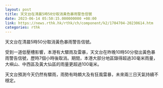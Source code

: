 ```yaml
---
layout: post
title: 天文台在清晨5時50分取消黃色暴雨警告信號
date: 2023-06-14 05:50:15.000000000 +08:00
link: https://news.rthk.hk/rthk/ch/component/k2/1704704-20230614.htm
categories: rthk
---
```


天文台在清晨5時50分取消黃色暴雨警告信號。

受到一道低壓槽影響，本港有大驟雨及雷暴，天文台在昨晚10時50分發出黃色暴雨警告信號，歷時7個小時後取消。期間，本港大部分地區錄得超過30毫米雨量，大嶼山、中西區及黃大仙區的雨量更超過100毫米。

天文台預測今天仍然有驟雨，雨勢有時頗大及有狂風雷暴，未來兩三日天氣持續不穩定。
